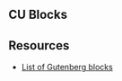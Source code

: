 ## CU Blocks

## Resources

-   [List of Gutenberg blocks](https://rudrastyh.com/gutenberg/remove-default-blocks.html#block_slugs)
